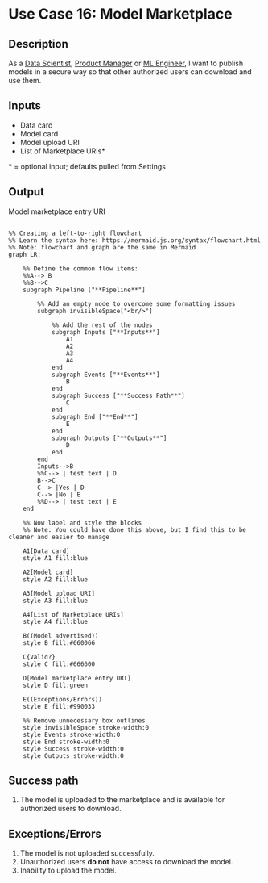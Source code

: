 # Use Case 16: Model Marketplace

## Description

As a <a href="https://github.com/MLOps-OpenAPI/arch-diagrams?tab=readme-ov-file#data-scientists">Data Scientist</a>, <a href="https://github.com/MLOps-OpenAPI/arch-diagrams?tab=readme-ov-file#product-managers">Product Manager</a> or <a href="https://github.com/MLOps-OpenAPI/arch-diagrams?tab=readme-ov-file#ml-engineers">ML Engineer</a>, I want to publish models in a secure way so that other authorized users can download and use them.

## Inputs

* Data card
* Model card
* Model upload URI
* List of Marketplace URIs* 

\* = optional input; defaults pulled from Settings

## Output

Model marketplace entry URI

```mermaid

%% Creating a left-to-right flowchart
%% Learn the syntax here: https://mermaid.js.org/syntax/flowchart.html
%% Note: flowchart and graph are the same in Mermaid
graph LR;

    %% Define the common flow items:
    %%A--> B
    %%B-->C
    subgraph Pipeline ["**Pipeline**"]
        
        %% Add an empty node to overcome some formatting issues
        subgraph invisibleSpace["<br/>"]

            %% Add the rest of the nodes
            subgraph Inputs ["**Inputs**"]
                A1
                A2
                A3
                A4
            end
            subgraph Events ["**Events**"]
                B
            end
            subgraph Success ["**Success Path**"]
                C
            end
            subgraph End ["**End**"]
                E
            end
            subgraph Outputs ["**Outputs**"]
                D
            end
        end
        Inputs-->B
        %%C--> | test text | D
        B-->C
        C--> |Yes | D
        C--> |No | E
        %%D--> | test text | E
    end

    %% Now label and style the blocks
    %% Note: You could have done this above, but I find this to be cleaner and easier to manage

    A1[Data card]
    style A1 fill:blue

    A2[Model card]
    style A2 fill:blue

    A3[Model upload URI]
    style A3 fill:blue

    A4[List of Marketplace URIs]
    style A4 fill:blue

    B((Model advertised))
    style B fill:#660066

    C{Valid?}
    style C fill:#666600

    D[Model marketplace entry URI]
    style D fill:green

    E((Exceptions/Errors))
    style E fill:#990033

    %% Remove unnecessary box outlines
    style invisibleSpace stroke-width:0
    style Events stroke-width:0
    style End stroke-width:0
    style Success stroke-width:0
    style Outputs stroke-width:0

```


## Success path

1. The model is uploaded to the marketplace and is available for authorized users to download.

## Exceptions/Errors

1. The model is not uploaded successfully.
2. Unauthorized users **do not** have access to download the model.
3. Inability to upload the model.